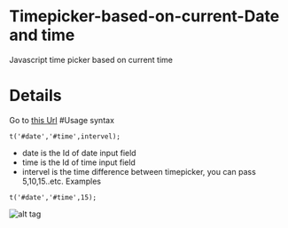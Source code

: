 # Timepicker-based-on-current-Date and time
Javascript time picker based on current time
# Details 
Go to [this Url](http://timepicker.blogspot.in)
#Usage
syntax
 ```  
t('#date','#time',intervel);
 ```
 - date is the Id of date input field
 - time is the Id of time input field
 - intervel is the time difference between  timepicker, you can pass 5,10,15..etc.
 Examples
```
t('#date','#time',15);

```
![alt tag](http://myprofile.wc.lt/screen.gif)
